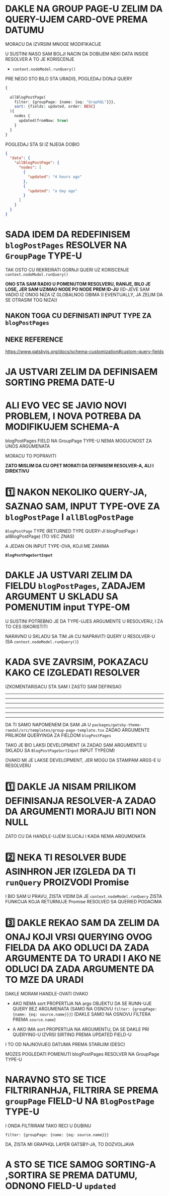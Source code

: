 # DAKLE NA GROUP PAGE-U ZELIM DA QUERY-UJEM CARD-OVE PREMA DATUMU

MORACU DA IZVRSIM MNOGE MODIFIKACIJE

U SUSTINI NASO SAM BOLJI NACIN DA DOBIJEM NEKI DATA INSIDE RESOLVER A TO JE KORISCENJE 

- `context.nodeModel.runQuery()`

PRE NEGO STO BILO STA URADIS, POGLEDAJ DONJI QUERY

```php
{
	
  allBlogPostPage(
    filter: {groupPage: {name: {eq: "GraphQL"}}},
  	sort: {fields: updated, order: DESC}
  ){
    nodes {
      updated(fromNow: true)
    }
  }
}
```

POGLEDAJ STA SI IZ NJEGA DOBIO

```json
{
  "data": {
    "allBlogPostPage": {
      "nodes": [
        {
          "updated": "4 hours ago"
        },
        {
          "updated": "a day ago"
        }
      ]
    }
  }
}
```

# SADA IDEM DA REDEFINISEM `blogPostPages` RESOLVER NA `GroupPage` TYPE-U

TAK OSTO CU REKREIRATI GORNJI QUERI UZ KORISCENJE `context.nodeModel.runQuery()`

**ONO STA SAM RADIO U POMENUTOM RESOLVERU, RANIJE, BILO JE LOSE, JER SAM UZIMAO NODE PO NODE PREM ID-JU** (ID-JEVE SAM VADIO IZ ONOG NIZA IZ GLOBALNOG OBIMA (I EVENTUALLY, JA ZELIM DA SE OTRASIM TOG NIZA))

## NAKON TOGA CU DEFINISATI INPUT TYPE ZA `blogPostPages`

## NEKE REFERENCE

<https://www.gatsbyjs.org/docs/schema-customization#custom-query-fields>


# JA USTVARI ZELIM DA DEFINISAEM SORTING PREMA DATE-U

# ALI EVO VEC SE JAVIO NOVI PROBLEM, I NOVA POTREBA DA MODIFIKUJEM SCHEMA-A

blogPostPages FIELD NA GroupPage TYPE-U NEMA MOGUCNOST ZA UNOS ARGUMENATA

MORACU TO POPRAVITI

**ZATO MISLIM DA CU OPET MORATI DA DEFINISEM RESOLVER-A, ALI I DIREKTIVU**

# :one: NAKON NEKOLIKO QUERY-JA, SAZNAO SAM, INPUT TYPE-OVE ZA `blogPostPage` I `allBlogPostPage`

`BlogPostPage` TYPE (RETURNED TYPE QUERY-JI blogPostPage I allBlogPostPage) (TO VEC ZNAS)

A JEDAN ON INPUT TYPE-OVA, KOJI ME ZANIMA

**`BlogPostPageSortInput`**

# DAKLE JA USTVARI ZELIM DA FIELDU `blogPostPages`, ZADAJEM ARGUMENT U SKLADU SA POMENUTIM input TYPE-OM

U SUSTINI POTREBNO JE DA TYPE-UJES ARGUMENTE U RESOLVERU, I ZA TO CES ISKORISTITI 

NARAVNO U SKLADU SA TIM JA CU NAPRAVITI QUERY U RESOLVER-U (SA `context.nodeModel.runQuery()`)

# KADA SVE ZAVRSIM, POKAZACU KAKO CE IZGLEDATI RESOLVER

IZKOMENTARISACU STA SAM I ZASTO SAM DEFINISAO

***
***
***
***
***
***

DA TI SAMO NAPOMENEM DA SAM JA U `packages/gatsby-theme-raedal/src/templates/group-page-template.tsx` ZADAO ARGUMENTE PRILIKOM QUERYINGA ZA FIELDOM `blogPostPages`

TAKO JE BIO LAKSI DEVELOPMENT (A ZADAO SAM ARGUMENTE U SKLADU SA `BlogPostPageSortInput` INPUT TYPEOM)

OVAKO MI JE LAKSE DEVELOPMENT, JER MOGU DA STAMPAM ARGS-E U RESOLVERU

# :one: DAKLE JA NISAM PRILIKOM DEFINISANJA RESOLVER-A ZADAO DA ARGUMENTI MORAJU BITI NON NULL

ZATO CU DA HANDLE-UJEM SLUCAJ I KADA NEMA ARGUMENATA

# :two: NEKA TI RESOLVER BUDE ASINHRON JER IZGLEDA DA TI `runQuery` PROIZVODI Promise

I BIO SAM U PRAVU, ZISTA VIDIM DA JE `context.nodeModel.runQuery` ZISTA FUNKCIJA KOJA RETURNUJE Promise RESOLVED SA QUERIED PODACIMA

# :three: DAKLE REKAO SAM DA ZELIM DA ONAJ KOJI VRSI QUERYING OVOG FIELDA DA AKO ODLUCI DA ZADA ARGUMENTE DA TO URADI I AKO NE ODLUCI DA ZADA ARGUMENTE DA TO MZE DA URADI

DAKLE MORAM HANDLE-OVATI OVAKO

- AKO NEMA sort PROPERTIJA NA args OBJEKTU DA SE RUNN-UJE QUERY BEZ ARGUMENATA (SAMO NA OSNOVU `filter: {groupPage: {name: {eq: source.name}}}`) (DAKLE SAMO NA OSNOVU FILTERA PREMA `source.name`)

- A AKO IMA sort PROPERTIJA NA ARGUMENTU, DA SE DAKLE PRI QUERYING-U IZVRSI SIRTING PREMA UPDATED FIELD-U

I TO OD NAJNOVIJEG DATUMA PREMA STARIJIM (DESC)

MOZES POGLEDATI POMENUTI blogPostPages RESOLVER NA GroupPage TYPE-U

# NARAVNO STO SE TICE FILTRIRANHJA, FILTRIRA SE PREMA `groupPage` FIELD-U NA `BlogPostPage` TYPE-U

I ONDA FILTRIRAM TAKO RECI U DUBINU

`filter: {groupPage: {name: {eq: source.name}}}`

DA, ZISTA MI GRAPHQL LAYER GATSBY-JA, TO DOZVOLJAVA

# A STO SE TICE SAMOG SORTING-A ,SORTIRA SE PREMA DATUMU, ODNONO FIELD-U `updated`